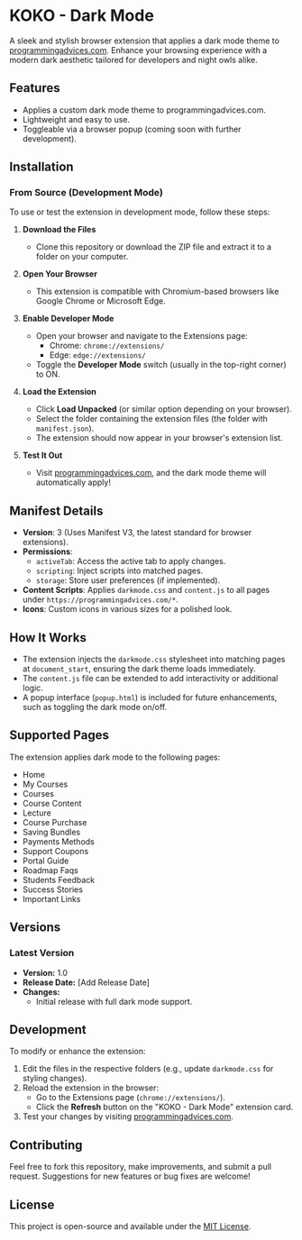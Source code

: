 # KOKO - Dark Mode

A sleek and stylish browser extension that applies a dark mode theme to [programmingadvices.com](https://programmingadvices.com/). Enhance your browsing experience with a modern dark aesthetic tailored for developers and night owls alike.

## Features
- Applies a custom dark mode theme to programmingadvices.com.
- Lightweight and easy to use.
- Toggleable via a browser popup (coming soon with further development).

## Installation

### From Source (Development Mode)
To use or test the extension in development mode, follow these steps:

1. **Download the Files**  
   - Clone this repository or download the ZIP file and extract it to a folder on your computer.

2. **Open Your Browser**  
   - This extension is compatible with Chromium-based browsers like Google Chrome or Microsoft Edge.

3. **Enable Developer Mode**  
   - Open your browser and navigate to the Extensions page:
     - Chrome: `chrome://extensions/`
     - Edge: `edge://extensions/`
   - Toggle the **Developer Mode** switch (usually in the top-right corner) to ON.

4. **Load the Extension**  
   - Click **Load Unpacked** (or similar option depending on your browser).
   - Select the folder containing the extension files (the folder with `manifest.json`).
   - The extension should now appear in your browser's extension list.

5. **Test It Out**  
   - Visit [programmingadvices.com](https://programmingadvices.com/), and the dark mode theme will automatically apply!

## Manifest Details
- **Version**: 3 (Uses Manifest V3, the latest standard for browser extensions).
- **Permissions**:
  - `activeTab`: Access the active tab to apply changes.
  - `scripting`: Inject scripts into matched pages.
  - `storage`: Store user preferences (if implemented).
- **Content Scripts**: Applies `darkmode.css` and `content.js` to all pages under `https://programmingadvices.com/*`.
- **Icons**: Custom icons in various sizes for a polished look.

## How It Works
- The extension injects the `darkmode.css` stylesheet into matching pages at `document_start`, ensuring the dark theme loads immediately.
- The `content.js` file can be extended to add interactivity or additional logic.
- A popup interface (`popup.html`) is included for future enhancements, such as toggling the dark mode on/off.

## Supported Pages
The extension applies dark mode to the following pages:
- Home
- My Courses
- Courses
- Course Content
- Lecture
- Course Purchase
- Saving Bundles
- Payments Methods
- Support Coupons
- Portal Guide
- Roadmap Faqs
- Students Feedback
- Success Stories
- Important Links

## Versions
### Latest Version
- **Version:** 1.0
- **Release Date:** [Add Release Date]
- **Changes:**
  - Initial release with full dark mode support.


## Development
To modify or enhance the extension:
1. Edit the files in the respective folders (e.g., update `darkmode.css` for styling changes).
2. Reload the extension in the browser:
   - Go to the Extensions page (`chrome://extensions/`).
   - Click the **Refresh** button on the "KOKO - Dark Mode" extension card.
3. Test your changes by visiting [programmingadvices.com](https://programmingadvices.com/).

## Contributing
Feel free to fork this repository, make improvements, and submit a pull request. Suggestions for new features or bug fixes are welcome!

## License
This project is open-source and available under the [MIT License](LICENSE).